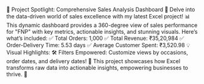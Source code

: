 🌟 Project Spotlight: Comprehensive Sales Analysis Dashboard 🌟
Delve into the data-driven world of sales excellence with my latest Excel project! 
📊 This dynamic dashboard provides a 360-degree view of sales performance for "FNP" with key metrics, actionable insights, and stunning visuals. 
Here’s what’s included:
✅ Total Orders: 1,000
✅ Total Revenue: ₹35,20,984
✅ Order-Delivery Time: 5.53 days
✅ Average Customer Spent: ₹3,520.98
💡 Visual Highlights:
🛠️ Filters Empowered: Customize views by occasions, order dates, and delivery dates!
📌 This project showcases how Excel transforms raw data into actionable insights, empowering businesses to thrive. 🚀
